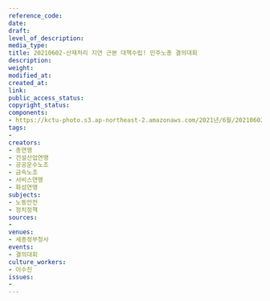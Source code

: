 ```yaml
---
reference_code: 
date: 
draft: 
level_of_description: 
media_type: 
title: 20210602-산재처리 지연 근본 대책수립! 민주노총 결의대회
description: 
weight: 
modified_at: 
created_at: 
link: 
public_access_status: 
copyright_status: 
components:
- https://kctu-photo.s3.ap-northeast-2.amazonaws.com/2021년/6월/20210602-산재처리+지연+근본+대책수립!+민주노총+결의대회/_1D20749.jpg
tags:
- 
creators:
- 총연맹
- 건설산업연맹
- 공공운수노조
- 금속노조
- 서비스연맹
- 화섬연맹
subjects:
- 노동안전
- 정치정책
sources:
- 
venues:
- 세종정부청사
events:
- 결의대회
culture_workers:
- 이수진
issues:
- 
---
```

